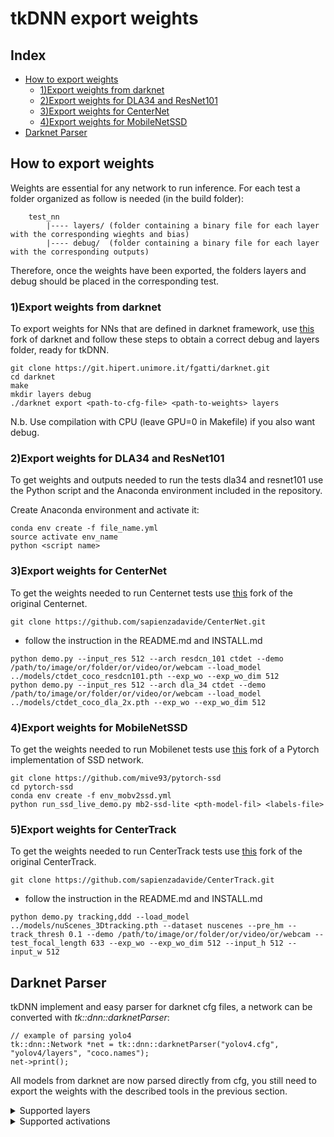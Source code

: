 # tkDNN export weights

## Index 

 - [How to export weights](#how-to-export-weights)
    - [1)Export weights from darknet](#1export-weights-from-darknet)
    - [2)Export weights for DLA34 and ResNet101](#2export-weights-for-dla34-and-resnet101)
    - [3)Export weights for CenterNet](#3export-weights-for-centernet)
    - [4)Export weights for MobileNetSSD](#4export-weights-for-mobilenetssd)
 - [Darknet Parser](#darkent-parser)

## How to export weights

Weights are essential for any network to run inference. For each test a folder organized as follow is needed (in the build folder):
```
    test_nn
        |---- layers/ (folder containing a binary file for each layer with the corresponding wieghts and bias)
        |---- debug/  (folder containing a binary file for each layer with the corresponding outputs)
```
Therefore, once the weights have been exported, the folders layers and debug should be placed in the corresponding test.

### 1)Export weights from darknet
To export weights for NNs that are defined in darknet framework, use [this](https://git.hipert.unimore.it/fgatti/darknet.git) fork of darknet and follow these steps to obtain a correct debug and layers folder, ready for tkDNN.

```
git clone https://git.hipert.unimore.it/fgatti/darknet.git
cd darknet
make
mkdir layers debug
./darknet export <path-to-cfg-file> <path-to-weights> layers
```
N.b. Use compilation with CPU (leave GPU=0 in Makefile) if you also want debug. 

### 2)Export weights for DLA34 and ResNet101 
To get weights and outputs needed to run the tests dla34 and resnet101 use the Python script and the Anaconda environment included in the repository.   

Create Anaconda environment and activate it:
```
conda env create -f file_name.yml
source activate env_name
python <script name>
```
### 3)Export weights for CenterNet
To get the weights needed to run Centernet tests use [this](https://github.com/sapienzadavide/CenterNet.git) fork of the original Centernet. 
```
git clone https://github.com/sapienzadavide/CenterNet.git
```
* follow the instruction in the README.md and INSTALL.md

```
python demo.py --input_res 512 --arch resdcn_101 ctdet --demo /path/to/image/or/folder/or/video/or/webcam --load_model ../models/ctdet_coco_resdcn101.pth --exp_wo --exp_wo_dim 512
python demo.py --input_res 512 --arch dla_34 ctdet --demo /path/to/image/or/folder/or/video/or/webcam --load_model ../models/ctdet_coco_dla_2x.pth --exp_wo --exp_wo_dim 512
```
### 4)Export weights for MobileNetSSD
To get the weights needed to run Mobilenet tests use [this](https://github.com/mive93/pytorch-ssd) fork of a Pytorch implementation of SSD network. 

```
git clone https://github.com/mive93/pytorch-ssd
cd pytorch-ssd
conda env create -f env_mobv2ssd.yml
python run_ssd_live_demo.py mb2-ssd-lite <pth-model-fil> <labels-file>
```
### 5)Export weights for CenterTrack
To get the weights needed to run CenterTrack tests use [this](https://github.com/sapienzadavide/CenterTrack.git) fork of the original CenterTrack. 
```
git clone https://github.com/sapienzadavide/CenterTrack.git
```
* follow the instruction in the README.md and INSTALL.md

```
python demo.py tracking,ddd --load_model ../models/nuScenes_3Dtracking.pth --dataset nuscenes --pre_hm --track_thresh 0.1 --demo /path/to/image/or/folder/or/video/or/webcam --test_focal_length 633 --exp_wo --exp_wo_dim 512 --input_h 512 --input_w 512
```

## Darknet Parser
tkDNN implement and easy parser for darknet cfg files, a network can be converted with *tk::dnn::darknetParser*:
```
// example of parsing yolo4
tk::dnn::Network *net = tk::dnn::darknetParser("yolov4.cfg", "yolov4/layers", "coco.names");
net->print();
```
All models from darknet are now parsed directly from cfg, you still need to export the weights with the described tools in the previous section.
<details>
  <summary>Supported layers</summary>
  convolutional
  maxpool
  avgpool
  shortcut
  upsample
  route
  reorg
  region
  yolo
</details>
<details>
  <summary>Supported activations</summary>
  relu
  leaky
  mish
  logistic
</details>